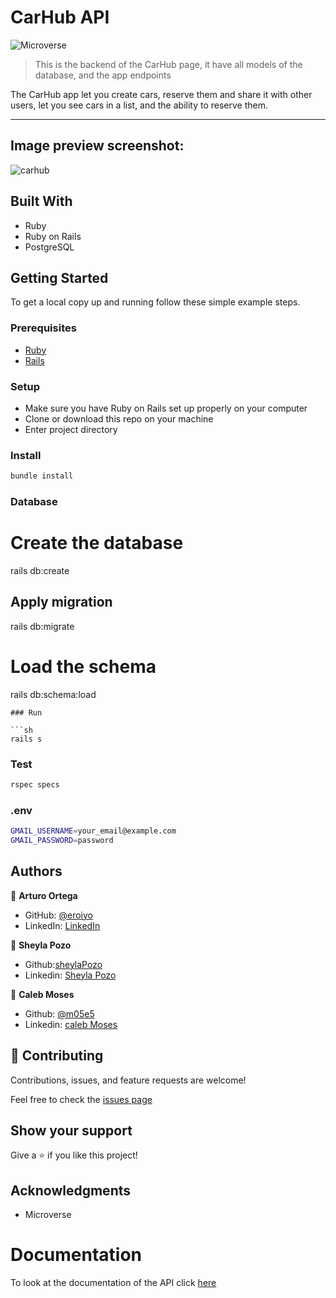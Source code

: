 # CarHub API

![Microverse](https://img.shields.io/badge/Microverse-blueviolet)

> This is the backend of the CarHub page, it have all models of the database, and the app endpoints

The CarHub app let you create cars, reserve them and share it with other users, let you see cars in a list, and the ability to reserve them.

---
## Image preview screenshot: 

![carhub](https://user-images.githubusercontent.com/54015740/161332524-c176f0f8-d3ca-4cfe-93b3-aee2d49eb923.png)

## Built With

- Ruby
- Ruby on Rails
- PostgreSQL

## Getting Started

To get a local copy up and running follow these simple example steps.

### Prerequisites

- [Ruby](https://www.ruby-lang.org/en/)
- [Rails](https://gorails.com/)

### Setup

- Make sure you have Ruby on Rails set up properly on your computer
- Clone or download this repo on your machine
- Enter project directory

### Install

```sh
bundle install
```

### Database
# Create the database
rails db:create

## Apply migration
rails db:migrate

# Load the schema
rails db:schema:load
```
### Run

```sh
rails s
```

### Test

```sh
rspec specs
```

### .env

```sh
GMAIL_USERNAME=your_email@example.com
GMAIL_PASSWORD=password
```

## Authors

👤 **Arturo Ortega**

- GitHub: [@eroiyo](https://github.com/eroiyo)
- LinkedIn: [LinkedIn](https://www.linkedin.com/in/carlos-arturo-ortega-guanipa/)

👤 **Sheyla Pozo**

- Github:[sheylaPozo](https://github.com/sheylaPozo)
- Linkedin: [Sheyla Pozo](https://www.linkedin.com/in/sheypozo/)

👤 **Caleb Moses**

- Github: [@m05e5](https://github.com/m05e5)
- Linkedin: [caleb Moses](https://www.linkedin.com/in/caleb-moses-0a1b531b9/)

## 🤝 Contributing

Contributions, issues, and feature requests are welcome!

Feel free to check the [issues page](https://github.com/eroiyo/Recipe-app/issues)

## Show your support

Give a ⭐️ if you like this project!

## Acknowledgments

- Microverse

# Documentation

To look at the documentation of the API click [here](docs/DOCUMENTATION.md)
